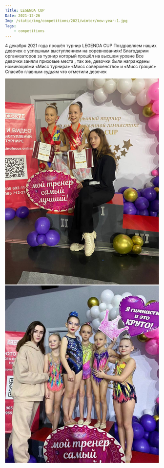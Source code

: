 ```yaml
---
Title: LEGENDA CUP
Date: 2021-12-26
Img: /static/img/competitions/2021/winter/new-year-1.jpg
Tags:
    - competitions
---
```


4 декабря 2021 года  прошёл турнир LEGENDA CUP
Поздравляем наших девочек с успешным выступлением на соревнованиях! 
Благодарим организаторов за турнир который прошёл на высшем уровне 
Все девочки заняли призовые места , так же, девочки были награждены номинациями «Мисс турнира» «Мисс совершенство» и «Мисс грация» 
Спасибо главным судьям что отметили девочек

![ph1](/static/img/competitions/2021/winter/legend-cup-1.jpg)
![ph1](/static/img/competitions/2021/winter/legend-cup-2.jpg)